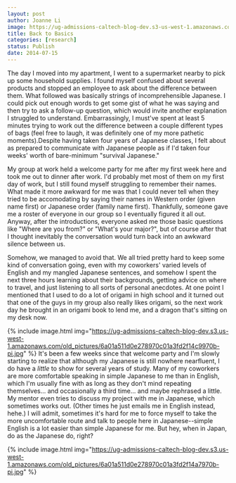 ```yaml
---
layout: post
author: Joanne Li
image: https://ug-admissions-caltech-blog-dev.s3-us-west-1.amazonaws.com/old_pictures/caltech_as_it_happens/6a0105349b8251970b01a73dea121f970d.jpg
title: Back to Basics
categories: [research]
status: Publish
date: 2014-07-15
---
```


The day I moved into my apartment, I went to a supermarket nearby to pick up some household supplies. I found myself confused about several products and stopped an employee to ask about the difference between them. What followed was basically strings of incomprehensible Japanese. I could pick out enough words to get some gist of what he was saying and then try to ask a follow-up question, which would invite another explanation I struggled to understand. Embarrassingly, I must've spent at least 5 minutes trying to work out the difference between a couple different types of bags (feel free to laugh, it was definitely one of my more pathetic moments).Despite having taken four years of Japanese classes, I felt about as prepared to communicate with Japanese people as if I'd taken four weeks' worth of bare-minimum "survival Japanese."

My group at work held a welcome party for me after my first week here and took me out to dinner after work. I'd probably met most of them on my first day of work, but I still found myself struggling to remember their names. What made it more awkward for me was that I could never tell when they tried to be accomodating by saying their names in Western order (given name first) or Japanese order (family name first). Thankfully, someone gave me a roster of everyone in our group so I eventually figured it all out. Anyway, after the introductions, everyone asked me those basic questions like "Where are you from?" or "What's your major?", but of course after that I thought inevitably the conversation would turn back into an awkward silence between us.

Somehow, we managed to avoid that. We all tried pretty hard to keep some kind of conversation going, even with my coworkers' varied levels of English and my mangled Japanese sentences, and somehow I spent the next three hours learning about their backgrounds, getting advice on where to travel, and just listening to all sorts of personal anecdotes. At one point I mentioned that I used to do a lot of origami in high school and it turned out that one of the guys in my group also really likes origami, so the next work day he brought in an origami book to lend me, and a dragon that's sitting on my desk now.


{% include image.html img="https://ug-admissions-caltech-blog-dev.s3.us-west-1.amazonaws.com/old_pictures/6a01a511d0e278970c01a3fd2f14c9970b-pi.jpg" %}
It's been a few weeks since that welcome party and I'm slowly starting to realize that although my Japanese is still nowhere nearfluent, I do have a *little* to show for several years of study. Many of my coworkers are more comfortable speaking in simple Japanese to me than in English, which I'm usually fine with as long as they don't mind repeating themselves... and occasionally a third time... and maybe rephrased a little. My mentor even tries to discuss my project with me in Japanese, which sometimes works out. (Other times he just emails me in English instead, hehe.)
I will admit, sometimes it's hard for me to force myself to take the more uncomfortable route and talk to people here in Japanese--simple English is a lot easier than simple Japanese for me. But hey, when in Japan, do as the Japanese do, right?


{% include image.html img="https://ug-admissions-caltech-blog-dev.s3.us-west-1.amazonaws.com/old_pictures/6a01a511d0e278970c01a3fd2f14a7970b-pi.jpg" %}
